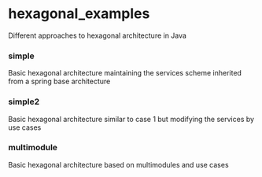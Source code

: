 
# hexagonal_examples
Different approaches to hexagonal architecture in Java

### simple
Basic hexagonal architecture maintaining the services scheme inherited from a spring base architecture
### simple2
Basic hexagonal architecture similar to case 1 but modifying the services by use cases
### multimodule
Basic hexagonal architecture based on multimodules and use cases